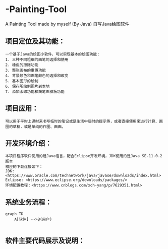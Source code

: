 # -Painting-Tool
A Painting Tool made by myself (By Java)   自写Java绘图软件
## 项目定位及其功能：
    一个基于Java的绘图小软件，可以实现基本的绘图功能：
    1. 三种不同粗细的画笔的选择和使用
    2. 橡皮的擦除功能
    3. 整张画布的重置功能
    4. 背景颜色和画笔颜色的选择和改变
    5. 基本图形的绘制
    6. 保存所绘制图片到本地
    7. 添加水印功能和简笔画模板功能
## 项目应用：
    可以用于平时上课时来书写临时的笔记或是生活中临时的提示等，或者直接使用来进行计算、画图的草稿，或是单纯的作图、画画。
## 开发环境介绍：
    本项目程序软件使用的是Java语言，配合Eclipse开发环境，JDK使用的是Java SE-11.0.2版本
    相应的下载连接如下：
    JDK: <https://www.oracle.com/technetwork/java/javase/downloads/index.html>
    Eclipse: <https://www.eclipse.org/downloads/packages/>
    环境配置教程：<https://www.cnblogs.com/xch-yang/p/7629351.html>
## 系统业务流程：
```
graph TD
    A[软件] -->B(用户)
    
```    
    
    
## 软件主要代码展示及说明：
    
